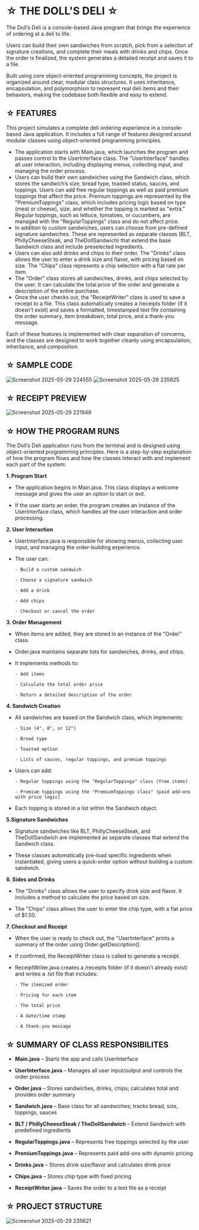 #    ☆ THE DOLL'S DELI ☆

The Doll’s Deli is a console-based Java program that brings the experience of ordering at a deli to life. 

Users can build their own sandwiches from scratch, pick from a selection of signature creations, and complete their meals with drinks and chips. Once the order is finalized, the system generates a detailed receipt and saves it to a file.

Built using core object-oriented programming concepts, the project is organized around clear, modular class structures. It uses inheritance, encapsulation, and polymorphism to represent real deli items and their behaviors, making the codebase both flexible and easy to extend.


## ☆ FEATURES
This project simulates a complete deli ordering experience in a console-based Java application. It includes a full range of features designed around modular classes using object-oriented programming principles.


- The application starts with Main.java, which launches the program and passes control to the UserInterface class. The "UserInterface" handles all user interaction, including displaying menus, collecting input, and managing the order process.
- Users can build their own sandwiches using the Sandwich class, which stores the sandwich’s size, bread type, toasted status, sauces, and toppings. Users can add free regular toppings as well as paid premium toppings that affect the price. Premium toppings are represented by the "PremiumToppings" class, which includes pricing logic based on type (meat or cheese), size, and whether the topping is marked as "extra." Regular toppings, such as lettuce, tomatoes, or cucumbers, are managed with the "RegularToppings" class and do not affect price.
- In addition to custom sandwiches, users can choose from pre-defined signature sandwiches. These are represented as separate classes (BLT, PhillyCheeseSteak, and TheDollSandwich) that extend the base Sandwich class and include preselected ingredients.
- Users can also add drinks and chips to their order. The "Drinks" class allows the user to enter a drink size and flavor, with pricing based on size. The "Chips" class represents a chip selection with a flat rate per item.
- The "Order" class stores all sandwiches, drinks, and chips selected by the user. It can calculate the total price of the order and generate a description of the entire purchase. 
- Once the user checks out, the "ReceiptWriter" class is used to save a receipt to a file. This class automatically creates a /receipts folder (if it doesn’t exist) and saves a formatted, timestamped text file containing the order summary, item breakdown, total price, and a thank-you message.

Each of these features is implemented with clear separation of concerns, and the classes are designed to work together cleanly using encapsulation, inheritance, and composition.




## ☆ SAMPLE CODE


![Screenshot 2025-05-29 224555](https://github.com/user-attachments/assets/67213dde-55ab-4543-8d9c-c2e6c7bfd6bf)
![Screenshot 2025-05-29 235825](https://github.com/user-attachments/assets/53e930f8-2242-422a-bd2b-ec2c85371c36)


## ☆ RECEIPT PREVIEW
![Screenshot 2025-05-29 221949](https://github.com/user-attachments/assets/6f80fe9f-14b8-4f69-9042-be0b6e4125d1)

## ☆ HOW THE PROGRAM RUNS
The Doll’s Deli application runs from the terminal and is designed using object-oriented programming principles. Here is a step-by-step explanation of how the program flows and how the classes interact with and implement each part of the system:

**1. Program Start**

- The application begins in Main.java. This class displays a welcome message and gives the user an option to start or exit.

- If the user starts an order, the program creates an instance of the UserInterface class, which handles all the user interaction and order processing.

**2. User Interaction**

- UserInterface.java is responsible for showing menus, collecting user input, and managing the order-building experience.

- The user can:

      - Build a custom sandwich

      - Choose a signature sandwich

      - Add a drink

      - Add chips

      - Checkout or cancel the order

**3. Order Management**

- When items are added, they are stored in an instance of the "Order" class.

- Order.java maintains separate lists for sandwiches, drinks, and chips.

- It implements methods to:

      - Add items

      - Calculate the total order price

      - Return a detailed description of the order

**4. Sandwich Creation**

- All sandwiches are based on the Sandwich class, which implements:

      - Size (4", 8", or 12")

      - Bread type

      - Toasted option

      - Lists of sauces, regular toppings, and premium toppings

-  Users can add:

       - Regular toppings using the "RegularToppings" class (free items)

       - Premium toppings using the "PremiumToppings class" (paid add-ons with price logic)

- Each topping is stored in a list within the Sandwich object.

**5.Signature Sandwiches**

- Signature sandwiches like BLT, PhillyCheeseSteak, and TheDollSandwich are implemented as separate classes that extend the Sandwich class.

- These classes automatically pre-load specific ingredients when instantiated, giving users a quick-order option without building a custom sandwich.

**6. Sides and Drinks**

- The "Drinks" class allows the user to specify drink size and flavor. It includes a method to calculate the price based on size.

- The "Chips" class allows the user to enter the chip type, with a flat price of $1.50.

**7. Checkout and Receipt**

- When the user is ready to check out, the "UserInterface" prints a summary of the order using Order.getDescription().

- If confirmed, the ReceiptWriter class is called to generate a receipt.

- ReceiptWriter.java creates a /receipts folder (if it doesn't already exist) and writes a .txt file that includes:

      - The itemized order

      - Pricing for each item

      - The total price

      - A date/time stamp

      - A thank-you message

## ☆ SUMMARY OF CLASS RESPONSIBILITES
- **Main.java** – Starts the app and calls UserInterface

- **UserInterface.java** – Manages all user input/output and controls the order process

- **Order.java** – Stores sandwiches, drinks, chips; calculates total and provides order summary

- **Sandwich.java** – Base class for all sandwiches; tracks bread, size, toppings, sauces

- **BLT / PhillyCheeseSteak / TheDollSandwich** – Extend Sandwich with predefined ingredients

- **RegularToppings.java** – Represents free toppings selected by the user

- **PremiumToppings.java** – Represents paid add-ons with dynamic pricing

- **Drinks.java** – Stores drink size/flavor and calculates drink price

- **Chips.java** – Stores chip type with fixed pricing

- **ReceiptWriter.java** – Saves the order to a text file as a receipt

## ☆ PROJECT STRUCTURE

![Screenshot 2025-05-29 235621](https://github.com/user-attachments/assets/fd6c76a1-16cb-4f43-9999-900ccf65ba2c)


